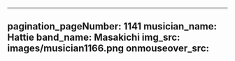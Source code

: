 ------
pagination_pageNumber: 1141
musician_name: Hattie
band_name: Masakichi
img_src: images/musician1166.png
onmouseover_src: 
------